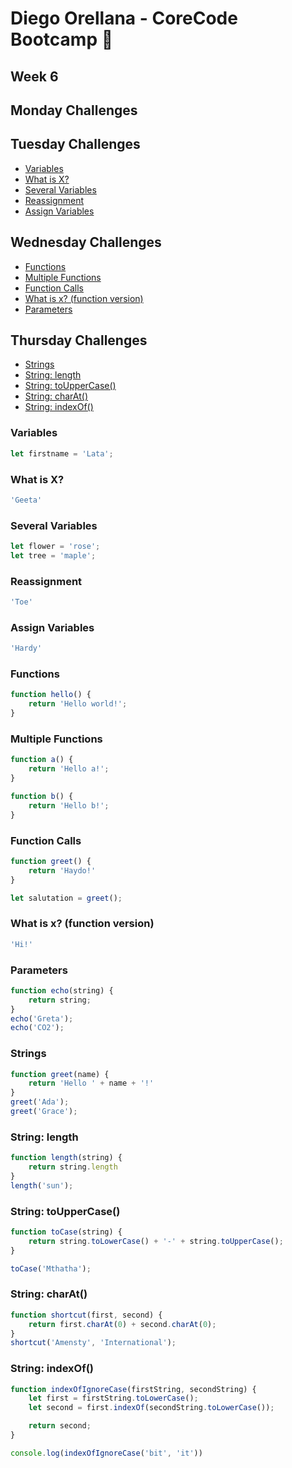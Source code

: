 # Diego Orellana - CoreCode Bootcamp 🚀
## Week 6
## Monday Challenges

## Tuesday Challenges
- [Variables](https://github.com/DiegoMGE/core-code-from-scratch-readme-week-6/blob/main/README.md#variables)
- [What is X?](https://github.com/DiegoMGE/core-code-from-scratch-readme-week-6/blob/main/README.md#what-is-x)
- [Several Variables](https://github.com/DiegoMGE/core-code-from-scratch-readme-week-6/blob/main/README.md#several-variables)
- [Reassignment](https://github.com/DiegoMGE/core-code-from-scratch-readme-week-6/blob/main/README.md#reassignment)
- [Assign Variables](https://github.com/DiegoMGE/core-code-from-scratch-readme-week-6/blob/main/README.md#assign-variables)

## Wednesday Challenges
- [Functions](https://github.com/DiegoMGE/core-code-from-scratch-readme-week-6/blob/main/README.md#functions)
- [Multiple Functions](https://github.com/DiegoMGE/core-code-from-scratch-readme-week-6/blob/main/README.md#multiple-functions)
- [Function Calls](https://github.com/DiegoMGE/core-code-from-scratch-readme-week-6/blob/main/README.md#function-calls)
- [What is x? (function version)](https://github.com/DiegoMGE/core-code-from-scratch-readme-week-6/blob/main/README.md#what-is-x-function-version)
- [Parameters](https://github.com/DiegoMGE/core-code-from-scratch-readme-week-6/blob/main/README.md#parameters)

## Thursday Challenges
- [Strings]()
- [String: length]()
- [String: toUpperCase()]()
- [String: charAt()]()
- [String: indexOf()]()

### Variables
```javascript
let firstname = 'Lata';
```

### What is X?
```javascript
'Geeta'
```

### Several Variables
```javascript
let flower = 'rose';
let tree = 'maple';
```

### Reassignment
```javascript
'Toe'
```

### Assign Variables
```javascript
'Hardy'
```

### Functions
```javascript
function hello() {
    return 'Hello world!';
}
```

### Multiple Functions
```javascript
function a() {
    return 'Hello a!';
}

function b() {
    return 'Hello b!';
}
```

### Function Calls
```javascript
function greet() {
    return 'Haydo!'
}

let salutation = greet();
```

### What is x? (function version)
```javascript
'Hi!'
```

### Parameters
```javascript
function echo(string) {
    return string;
}
echo('Greta');
echo('CO2');
```

### Strings
```javascript
function greet(name) {
    return 'Hello ' + name + '!'
}
greet('Ada');
greet('Grace');
```

### String: length
```javascript
function length(string) {
    return string.length
}
length('sun');
```

### String: toUpperCase()
```javascript
function toCase(string) {
    return string.toLowerCase() + '-' + string.toUpperCase();
}

toCase('Mthatha');
```

### String: charAt()
```javascript
function shortcut(first, second) {
    return first.charAt(0) + second.charAt(0);
}
shortcut('Amensty', 'International');
```

### String: indexOf()
```javascript
function indexOfIgnoreCase(firstString, secondString) {
    let first = firstString.toLowerCase();
    let second = first.indexOf(secondString.toLowerCase());

    return second;
}

console.log(indexOfIgnoreCase('bit', 'it'))
```
